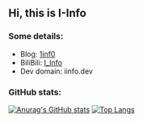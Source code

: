 ## Hi, this is I-Info

### Some details: 
- Blog: [1inf0](https://www.1inf0.com)
- BiliBili: [I_Info](https://space.bilibili.com/323343515)
- Dev domain: iinfo.dev

### GitHub stats: 
[![Anurag's GitHub stats](https://github-readme-stats.vercel.app/api?username=I-Info&show_icons=true&line_height=40&count_private=true)](https://github.com/I-Info/I-Info)
[![Top Langs](https://github-readme-stats.vercel.app/api/top-langs/?username=I-Info)](https://github.com/I-Info/I-Info)

